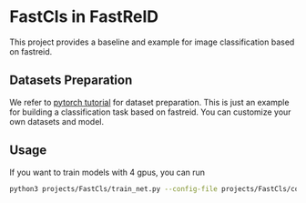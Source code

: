 # FastCls in FastReID

This project provides a baseline and example for image classification based on fastreid.

## Datasets Preparation

We refer to [pytorch tutorial](https://pytorch.org/tutorials/beginner/transfer_learning_tutorial.html) for dataset 
preparation. This is just an example for building a classification task based on fastreid. You can customize
your own datasets and model.

## Usage

If you want to train models with 4 gpus, you can run
```bash
python3 projects/FastCls/train_net.py --config-file projects/FastCls/config/base-cls.yml --num-gpus 4
```
